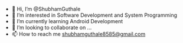 - 👋 Hi, I’m @ShubhamGuthale
- 👀 I’m interested in Software Development and System Programming
- 🌱 I’m currently learning Android Development
- 💞️ I’m looking to collaborate on ...
- 📫 How to reach me  shubhamguthale8585@gmail.com
  

<!---
ShubhamGuthale/ShubhamGuthale is a ✨ special ✨ repository because its `README.md` (this file) appears on your GitHub profile.
You can click the Preview link to take a look at your changes.
--->
